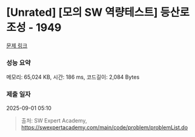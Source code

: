 # [Unrated] [모의 SW 역량테스트] 등산로 조성 - 1949 

[문제 링크](https://swexpertacademy.com/main/code/problem/problemDetail.do?contestProbId=AV5PoOKKAPIDFAUq) 

### 성능 요약

메모리: 65,024 KB, 시간: 186 ms, 코드길이: 2,084 Bytes

### 제출 일자

2025-09-01 05:10



> 출처: SW Expert Academy, https://swexpertacademy.com/main/code/problem/problemList.do
